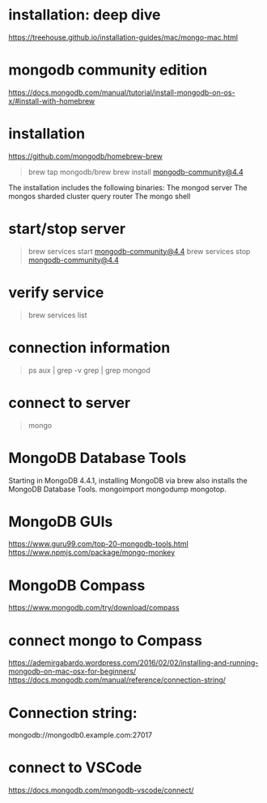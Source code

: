 
# installation: deep dive
https://treehouse.github.io/installation-guides/mac/mongo-mac.html




# mongodb community edition
https://docs.mongodb.com/manual/tutorial/install-mongodb-on-os-x/#install-with-homebrew


# installation
https://github.com/mongodb/homebrew-brew

> brew tap mongodb/brew
> brew install mongodb-community@4.4

The installation includes the following binaries:
    The mongod server
    The mongos sharded cluster query router
    The mongo shell


# start/stop server
> brew services start mongodb-community@4.4
> brew services stop mongodb-community@4.4


# verify service
> brew services list

# connection information
> ps aux | grep -v grep | grep mongod


# connect to server
> mongo


# MongoDB Database Tools
Starting in MongoDB 4.4.1, installing MongoDB via brew also installs the MongoDB Database Tools.
    mongoimport
    mongodump
    mongotop.


# MongoDB GUIs
https://www.guru99.com/top-20-mongodb-tools.html
https://www.npmjs.com/package/mongo-monkey


# MongoDB Compass
https://www.mongodb.com/try/download/compass


# connect mongo to Compass
https://ademirgabardo.wordpress.com/2016/02/02/installing-and-running-mongodb-on-mac-osx-for-beginners/
https://docs.mongodb.com/manual/reference/connection-string/


# Connection string:
mongodb://mongodb0.example.com:27017


# connect to VSCode
https://docs.mongodb.com/mongodb-vscode/connect/
